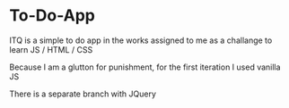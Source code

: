# To-Do-App

ITQ is a simple to do app in the works assigned to me as a challange to learn JS / HTML / CSS

Because I am a glutton for punishment, for the first iteration I used vanilla JS

There is a separate branch with JQuery
